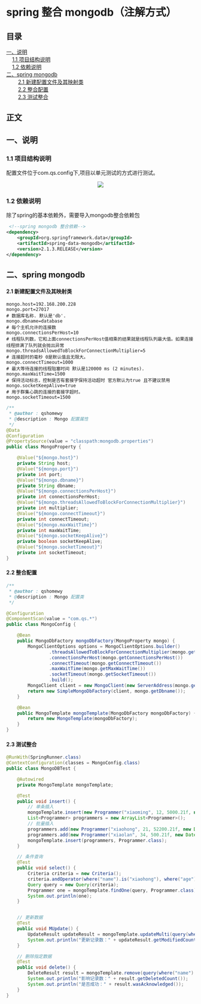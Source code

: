 # spring 整合 mongodb（注解方式）

## 目录<br/>
<a href="#一说明">一、说明</a><br/>
&nbsp;&nbsp;&nbsp;&nbsp;<a href="#11-项目结构说明">1.1 项目结构说明</a><br/>
&nbsp;&nbsp;&nbsp;&nbsp;<a href="#12-依赖说明">1.2 依赖说明</a><br/>
<a href="#二spring-mongodb">二、spring mongodb</a><br/>
&nbsp;&nbsp;&nbsp;&nbsp;&nbsp;&nbsp;&nbsp;&nbsp;<a href="#21-新建配置文件及其映射类">2.1 新建配置文件及其映射类</a><br/>
&nbsp;&nbsp;&nbsp;&nbsp;&nbsp;&nbsp;&nbsp;&nbsp;<a href="#22-整合配置">2.2 整合配置</a><br/>
&nbsp;&nbsp;&nbsp;&nbsp;&nbsp;&nbsp;&nbsp;&nbsp;<a href="#23-测试整合">2.3 测试整合</a><br/>
## 正文<br/>


## 一、说明

### 1.1 项目结构说明

配置文件位于com.qs.config下,项目以单元测试的方式进行测试。

<div align="center"> <img src="https://github.com/qshomewy/SpringNotes/blob/master/pictures/spring-mongodb-annotation.png"/> </div>



### 1.2 依赖说明

除了spring的基本依赖外，需要导入mongodb整合依赖包

```xml
 <!--spring mongodb 整合依赖-->
<dependency>
    <groupId>org.springframework.data</groupId>
    <artifactId>spring-data-mongodb</artifactId>
    <version>2.1.3.RELEASE</version>
</dependency>
```



## 二、spring mongodb

#### 2.1 新建配置文件及其映射类

```properties
mongo.host=192.168.200.228
mongo.port=27017
# 数据库名称. 默认是'db'.
mongo.dbname=database
# 每个主机允许的连接数
mongo.connectionsPerHost=10
# 线程队列数，它和上面connectionsPerHost值相乘的结果就是线程队列最大值。如果连接线程排满了队列就会抛出异常
mongo.threadsAllowedToBlockForConnectionMultiplier=5
# 连接超时的毫秒 0是默认值且无限大。
mongo.connectTimeout=1000
# 最大等待连接的线程阻塞时间 默认是120000 ms (2 minutes).
mongo.maxWaitTime=1500
# 保持活动标志，控制是否有套接字保持活动超时 官方默认为true 且不建议禁用
mongo.socketKeepAlive=true
# 用于群集心跳的连接的套接字超时。
mongo.socketTimeout=1500
```

```java
/**
 * @author : qshomewy
 * @description : Mongo 配置属性
 */
@Data
@Configuration
@PropertySource(value = "classpath:mongodb.properties")
public class MongoProperty {

    @Value("${mongo.host}")
    private String host;
    @Value("${mongo.port}")
    private int port;
    @Value("${mongo.dbname}")
    private String dbname;
    @Value("${mongo.connectionsPerHost}")
    private int connectionsPerHost;
    @Value("${mongo.threadsAllowedToBlockForConnectionMultiplier}")
    private int multiplier;
    @Value("${mongo.connectTimeout}")
    private int connectTimeout;
    @Value("${mongo.maxWaitTime}")
    private int maxWaitTime;
    @Value("${mongo.socketKeepAlive}")
    private boolean socketKeepAlive;
    @Value("${mongo.socketTimeout}")
    private int socketTimeout;
}
```

#### 2.2 整合配置

```java
/**
 * @author : qshomewy
 * @description : Mongo 配置类
 */

@Configuration
@ComponentScan(value = "com.qs.*")
public class MongoConfig {

    @Bean
    public MongoDbFactory mongoDbFactory(MongoProperty mongo) {
        MongoClientOptions options = MongoClientOptions.builder()
                .threadsAllowedToBlockForConnectionMultiplier(mongo.getMultiplier())
                .connectionsPerHost(mongo.getConnectionsPerHost())
                .connectTimeout(mongo.getConnectTimeout())
                .maxWaitTime(mongo.getMaxWaitTime())
                .socketTimeout(mongo.getSocketTimeout())
                .build();
        MongoClient client = new MongoClient(new ServerAddress(mongo.getHost(), mongo.getPort()), options);
        return new SimpleMongoDbFactory(client, mongo.getDbname());
    }

    @Bean
    public MongoTemplate mongoTemplate(MongoDbFactory mongoDbFactory) {
        return new MongoTemplate(mongoDbFactory);
    }
}
```

#### 2.3 测试整合

```java
@RunWith(SpringRunner.class)
@ContextConfiguration(classes = MongoConfig.class)
public class MongoDBTest {

    @Autowired
    private MongoTemplate mongoTemplate;

    @Test
    public void insert() {
        // 单条插入
        mongoTemplate.insert(new Programmer("xiaoming", 12, 5000.21f, new Date()));
        List<Programmer> programmers = new ArrayList<Programmer>();
        // 批量插入
        programmers.add(new Programmer("xiaohong", 21, 52200.21f, new Date()));
        programmers.add(new Programmer("xiaolan", 34, 500.21f, new Date()));
        mongoTemplate.insert(programmers, Programmer.class);
    }

    // 条件查询
    @Test
    public void select() {
        Criteria criteria = new Criteria();
        criteria.andOperator(where("name").is("xiaohong"), where("age").is(21));
        Query query = new Query(criteria);
        Programmer one = mongoTemplate.findOne(query, Programmer.class);
        System.out.println(one);
    }


    // 更新数据
    @Test
    public void MUpdate() {
        UpdateResult updateResult = mongoTemplate.updateMulti(query(where("name").is("xiaoming")), update("age", 35), Programmer.class);
        System.out.println("更新记录数：" + updateResult.getModifiedCount());
    }

    // 删除指定数据
    @Test
    public void delete() {
        DeleteResult result = mongoTemplate.remove(query(where("name").is("xiaolan")), Programmer.class);
        System.out.println("影响记录数：" + result.getDeletedCount());
        System.out.println("是否成功：" + result.wasAcknowledged());
    }
}
```
